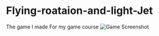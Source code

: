 # Flying-roataion-and-light-Jet
The game I made For my game course
![Game Screenshot](file:///home1/ugrads/q3y4a/Desktop/game_FlyingJet.png)
